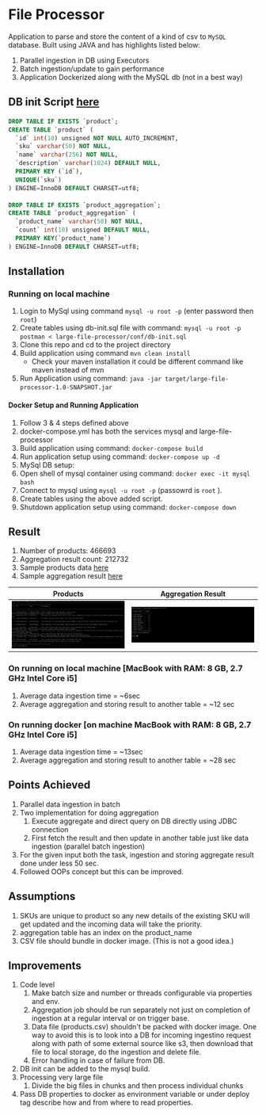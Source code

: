 # File Processor
Application to parse and store the content of a kind of csv to `MySQL` database. Built using 
JAVA and has highlights listed below:
1. Parallel ingestion in DB using Executors
2. Batch ingestion/update to gain performance
3. Application Dockerized along with the MySQL db (not in a best way)

## DB init Script [here](https://github.com/gauravshelangia/large-file-processor/blob/master/conf/db-init.sql)
```sql
DROP TABLE IF EXISTS `product`;
CREATE TABLE `product` (
  `id` int(10) unsigned NOT NULL AUTO_INCREMENT,
  `sku` varchar(50) NOT NULL,
  `name` varchar(256) NOT NULL,
  `description` varchar(1024) DEFAULT NULL,
  PRIMARY KEY (`id`),
  UNIQUE(`sku`)
) ENGINE=InnoDB DEFAULT CHARSET=utf8;

DROP TABLE IF EXISTS `product_aggregation`;
CREATE TABLE `product_aggregation` (
  `product_name` varchar(50) NOT NULL,
  `count` int(10) unsigned DEFAULT NULL,
  PRIMARY KEY(`product_name`)
) ENGINE=InnoDB DEFAULT CHARSET=utf8;
```

## Installation
### Running on local machine
1. Login to MySql using command `mysql -u root -p` (enter password then `root`)
2. Create tables using db-init.sql file with command: `mysql -u root -p postman < large-file-processor/conf/db-init.sql`
3. Clone this repo and cd to the project directory
4. Build application using command `mvn clean install` 
    - Check your maven installation it could be different command like maven instead of mvn
5. Run Application using command: `java -jar target/large-file-processor-1.0-SNAPSHOT.jar `

#### Docker Setup and Running Application
1. Follow 3 & 4 steps defined above
2. docker-compose.yml has both the services mysql and large-file-processor
3. Build application using command: `docker-compose build`
4. Run application setup using command: `docker-compose up -d`
5. MySql DB setup: 
  1. Open shell of mysql container using command: `docker exec -it mysql bash`
  2. Connect to mysql using `mysql -u root -p` (passowrd is `root` ). 
  3. Create tables using the above added script.
5. Shutdown application setup using command: `docker-compose down`

## Result
1. Number of products: 466693
2. Aggregation result count: 212732
3. Sample products data [here](images/products.png)
4. Sample aggregation result [here](images/product_agg.png)  

Products             |  Aggregation Result
:-------------------------:|:-------------------------:
![](images/products.png) | ![](images/product_agg.png)


### On running on local machine [MacBook with RAM: 8 GB, 2.7 GHz Intel Core i5]
1. Average data ingestion time = ~6sec
2. Average aggregation and storing result to another table = ~12 sec

### On running docker [on machine MacBook with RAM: 8 GB, 2.7 GHz Intel Core i5]
1. Average data ingestion time = ~13sec
2. Average aggregation and storing result to another table = ~28 sec

## Points Achieved
1. Parallel data ingestion in batch
2. Two implementation for doing aggregation 
    1. Execute aggregate and direct query on DB directly using JDBC connection
    2. First fetch the result and then update in another table just like
    data ingestion (parallel batch ingestion)
3. For the given input both the task, ingestion and storing aggregate result
done under less 50 sec.
4. Followed OOPs concept but this can be improved.
## Assumptions
1. SKUs are unique to product so any new details of the existing SKU will get updated and 
the incoming data will take the priority.
2. aggregation table has an index on the product_name
3. CSV file should bundle in docker image. (This is not a good idea.) 

## Improvements
1. Code level
    1. Make batch size and number or threads configurable via properties and env.
    2. Aggregation job should be run separately not just on completion of ingestion at a 
    regular interval or on trigger base.
    3. Data file (products.csv) shouldn't be packed with docker image. One way to avoid this
    is to look into a DB for incoming ingestino request along with path of some external source
    like s3, then download that file to local storage, do the ingestion and delete file.
    4. Error handling in case of failure from DB.
2. DB init can be added to the mysql build.
3. Processing very large file
    1. Divide the big files in chunks and then process individual chunks
4. Pass DB properties to docker as environment variable or under deploy tag describe how and
from where to read properties.
